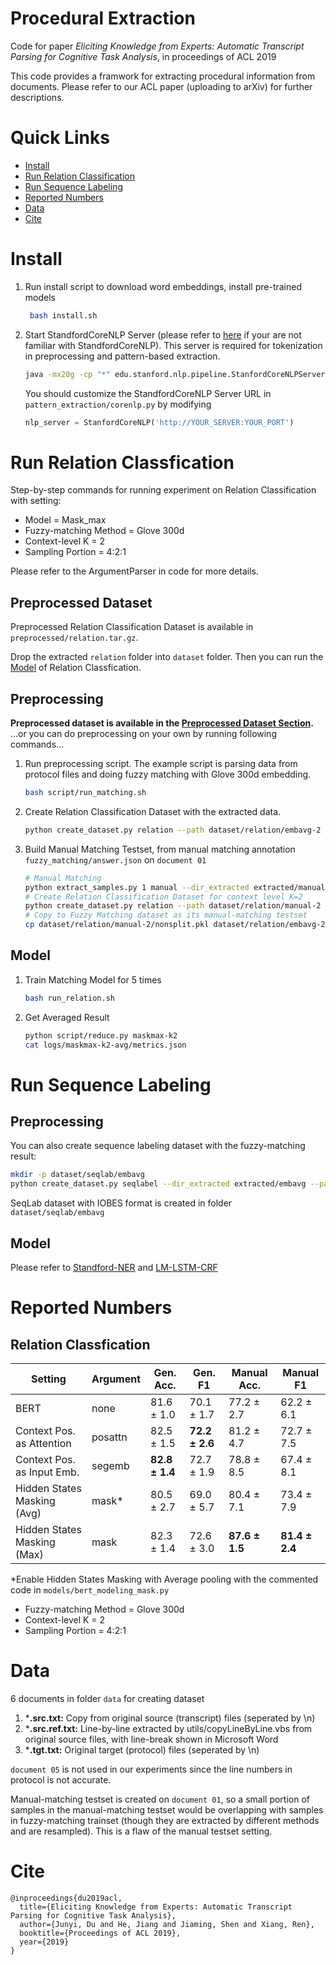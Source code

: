 # Procedural Extraction
Code for paper *Eliciting Knowledge from Experts: Automatic Transcript Parsing for Cognitive Task Analysis*, in proceedings of ACL 2019 

This code provides a framwork for extracting procedural information from documents. Please refer to our ACL paper (uploading to arXiv) for further descriptions.

# Quick Links
* [Install](#install)
* [Run Relation Classification](#run-relation-classfication)
* [Run Sequence Labeling](#run-sequence-labeling)
* [Reported Numbers](#reported-numbers)
* [Data](#data)
* [Cite](#cite)

# Install

1. Run install script to download word embeddings, install pre-trained models
   ```bash
    bash install.sh
   ```
2. Start StandfordCoreNLP Server (please refer to [here](https://stanfordnlp.github.io/CoreNLP/) if your are not familiar with StandfordCoreNLP). This server is required for tokenization in preprocessing and pattern-based extraction.
    ```bash
    java -mx20g -cp "*" edu.stanford.nlp.pipeline.StanfordCoreNLPServer --port 9000
    ```
    You should customize the StandfordCoreNLP Server URL in `pattern_extraction/corenlp.py` by modifying 
    ```python
    nlp_server = StanfordCoreNLP('http://YOUR_SERVER:YOUR_PORT')
    ```

# Run Relation Classfication
Step-by-step commands for running experiment on Relation Classification with setting:
* Model = Mask_max
* Fuzzy-matching Method = Glove 300d
* Context-level K = 2
* Sampling Portion = 4:2:1

Please refer to the ArgumentParser in code for more details. 

## Preprocessed Dataset
Preprocessed Relation Classification Dataset is available in `preprocessed/relation.tar.gz`.

Drop the extracted `relation` folder into `dataset` folder.
Then you can run the [Model](#model) of Relation Classfication.

## Preprocessing
**Preprocessed dataset is available in the [Preprocessed Dataset Section](#preprocessed-dataset).** 
...or you can do preprocessing on your own by running following commands...

1. Run preprocessing script. The example script is parsing data from protocol files and doing fuzzy matching with Glove 300d embedding.
   ```bash
   bash script/run_matching.sh
   ```
2. Create Relation Classification Dataset with the extracted data.
   ```bash
   python create_dataset.py relation --path dataset/relation/embavg-2 --dir_extracted extracted/embavg
   ```
3. Build Manual Matching Testset, from manual matching annotation `fuzzy_matching/answer.json` on `document 01`
   ```bash
   # Manual Matching
   python extract_samples.py 1 manual --dir_extracted extracted/manual
   # Create Relation Classification Dataset for context level K=2
   python create_dataset.py relation --path dataset/relation/manual-2 --k_neighbour 1 --dir_extracted extracted/manual --dataset 1
   # Copy to Fuzzy Matching dataset as its manual-matching testset
   cp dataset/relation/manual-2/nonsplit.pkl dataset/relation/embavg-2/manual.pkl
   ``` 
## Model
1. Train Matching Model for 5 times
   ```bash
   bash run_relation.sh
   ```
2. Get Averaged Result
   ```bash
   python script/reduce.py maskmax-k2
   cat logs/maskmax-k2-avg/metrics.json
   ```

# Run Sequence Labeling
## Preprocessing
You can also create sequence labeling dataset with the fuzzy-matching result:
```bash
mkdir -p dataset/seqlab/embavg
python create_dataset.py seqlabel --dir_extracted extracted/embavg --path dataset/seqlab/embavg
```
SeqLab dataset with IOBES format is created in folder `dataset/seqlab/embavg`

## Model
Please refer to [Standford-NER](https://nlp.stanford.edu/software/CRF-NER.html) and [LM-LSTM-CRF](https://github.com/LiyuanLucasLiu/LM-LSTM-CRF)

# Reported Numbers
## Relation Classfication
| Setting                             | Argument | Gen. Acc. | Gen. F1 | Manual Acc. | Manual F1  |
|-------------------------------------|------------|----------------|--------------|-------------|------------|
| BERT                                | none | 81.6 ± 1.0     | 70.1 ± 1.7   | 77.2 ± 2.7  | 62.2 ± 6.1 |
| Context Pos. as Attention       | posattn | 82.5 ± 1.5     | **72.2 ± 2.6**   | 81.2 ± 4.7  | 72.7 ± 7.5 |
| Context Pos. as Input Emb. | segemb | **82.8 ± 1.4**     | 72.7 ± 1.9   | 78.8 ± 8.5  | 67.4 ± 8.1 |
| Hidden States Masking (Avg)   | mask* | 80.5 ± 2.7     | 69.0 ± 5.7   | 80.4 ± 7.1  | 73.4 ± 7.9 |
| Hidden States Masking (Max)   | mask | 82.3 ± 1.4     | 72.6 ± 3.0   | **87.6 ± 1.5**  | **81.4 ± 2.4** |
*Enable Hidden States Masking with Average pooling with the commented code in `models/bert_modeling_mask.py`

* Fuzzy-matching Method = Glove 300d
* Context-level K = 2
* Sampling Portion = 4:2:1

# Data
6 documents in folder `data` for creating dataset
1. ***.src.txt:** Copy from original source (transcript) files (seperated by \n)
2. ***.src.ref.txt:** Line-by-line extracted by utils/copyLineByLine.vbs from original source files, with line-break shown in Microsoft Word
3. ***.tgt.txt:** Original target (protocol) files (seperated by \n)

`document 05` is not used in our experiments since the line numbers in protocol is not accurate.

Manual-matching testset is created on `document 01`, so a small portion of samples in the manual-matching testset would be overlapping with samples in fuzzy-matching trainset (though they are extracted by different methods and are resampled). This is a flaw of the manual testset setting.

# Cite
```
@inproceedings{du2019acl,
  title={Eliciting Knowledge from Experts: Automatic Transcript Parsing for Cognitive Task Analysis},
  author={Junyi, Du and He, Jiang and Jiaming, Shen and Xiang, Ren},
  booktitle={Proceedings of ACL 2019},
  year={2019}
}
```
